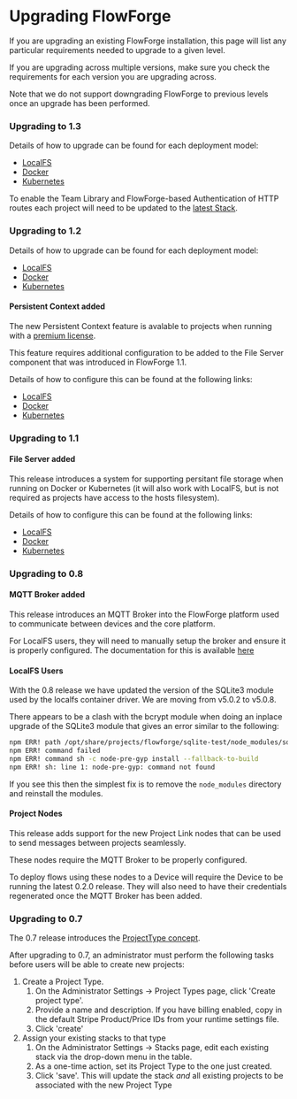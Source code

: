 # Upgrading FlowForge

If you are upgrading an existing FlowForge installation, this page will list any
particular requirements needed to upgrade to a given level.

If you are upgrading across multiple versions, make sure you check the requirements
for each version you are upgrading across.

Note that we do not support downgrading FlowForge to previous levels once an upgrade
has been performed.

### Upgrading to 1.3

Details of how to upgrade can be found for each deployment model:

- [LocalFS](../install/local/README.md#upgrade)
- [Docker](../install/docker/README.md#upgrade)
- [Kubernetes](../install/kubernetes/README.md#upgrade)

To enable the Team Library and FlowForge-based Authentication of HTTP routes each
project will need to be updated to the [latest Stack](../user/changestack.md).

### Upgrading to 1.2

Details of how to upgrade can be found for each deployment model:

- [LocalFS](../install/local/README.md#upgrade)
- [Docker](../install/docker/README.md#upgrade)
- [Kubernetes](../install/kubernetes/README.md#upgrade)

#### Persistent Context added

The new Persistent Context feature is avalable to projects when running with a
[premium license](./open-source-to-premium.md).

This feature requires additional configuration to be added to the File Server component
that was introduced in FlowForge 1.1.

Details of how to configure this can be found at the following links:

- [LocalFS](../install/file-storage/README.md#localfs)
- [Docker](../install/file-storage/README.md#docker-compose)
- [Kubernetes](../install/file-storage/README.md#kubernetes-helm)

### Upgrading to 1.1

#### File Server added

This release introduces a system for supporting persitant file storage when running on
Docker or Kubernetes (it will also work with LocalFS, but is not required as projects
have access to the hosts filesystem).

Details of how to configure this can be found at the following links:

- [LocalFS](../install/file-storage/README.md#localfs)
- [Docker](../install/file-storage/README.md#docker-compose)
- [Kubernetes](../install/file-storage/README.md#kubernetes-helm)

### Upgrading to 0.8

#### MQTT Broker added

This release introduces an MQTT Broker into the FlowForge platform used to communicate
between devices and the core platform.

For LocalFS users, they will need to manually setup the broker and ensure it is
properly configured. The documentation for this is available [here](./local/README.md#mosquitto)

#### LocalFS Users

With the 0.8 release we have updated the version of the SQLite3 module used by the localfs 
container driver. We are moving from v5.0.2 to v5.0.8.

There appears to be a clash with the bcrypt module when doing an inplace upgrade of the
SQLite3 module that gives an error similar to the following:

```bash
npm ERR! path /opt/share/projects/flowforge/sqlite-test/node_modules/sqlite3
npm ERR! command failed
npm ERR! command sh -c node-pre-gyp install --fallback-to-build
npm ERR! sh: line 1: node-pre-gyp: command not found
```

If you see this then the simplest fix is to remove the `node_modules` directory and reinstall
the modules.

#### Project Nodes

This release adds support for the new Project Link nodes that can be used to send
messages between projects seamlessly.

These nodes require the MQTT Broker to be properly configured.

To deploy flows using these nodes to a Device will require the Device to be running
the latest 0.2.0 release. They will also need to have their credentials regenerated
once the MQTT Broker has been added.

### Upgrading to 0.7

The 0.7 release introduces the [ProjectType concept](../user/concepts.md#project-type).

After upgrading to 0.7, an administrator must perform the following tasks before
users will be able to create new projects:

1. Create a Project Type.
    1. On the Administrator Settings -> Project Types page, click 'Create project type'.
    2. Provide a name and description. If you have billing enabled, copy in the default
       Stripe Product/Price IDs from your runtime settings file.
    3. Click 'create'
2. Assign your existing stacks to that type
    1. On the Administrator Settings -> Stacks page, edit each existing stack via
       the drop-down menu in the table.
    2. As a one-time action, set its Project Type to the one just created.
    3. Click 'save'. This will update the stack *and* all existing projects to
       be associated with the new Project Type